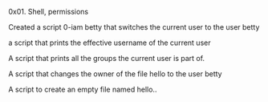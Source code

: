 0x01. Shell, permissions

Created a script 0-iam betty that switches the current user to the user betty

a script that prints the effective username of the current user

A script that prints all the groups the current user is part of.

A script that changes the owner of the file hello to the user betty

A script to create an empty file named hello..
